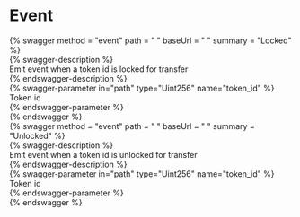 
Event
=====
  
{% swagger method = "event" path = " " baseUrl = " " summary = "Locked" %}  
{% swagger-description %}  
Emit event when a token id is locked for transfer  
{% endswagger-description %}  
{% swagger-parameter in="path" type="Uint256" name="token_id" %}  
Token id  
{% endswagger-parameter %}  
{% endswagger %}  
{% swagger method = "event" path = " " baseUrl = " " summary = "Unlocked" %}  
{% swagger-description %}  
Emit event when a token id is unlocked for transfer  
{% endswagger-description %}  
{% swagger-parameter in="path" type="Uint256" name="token_id" %}  
Token id  
{% endswagger-parameter %}  
{% endswagger %}